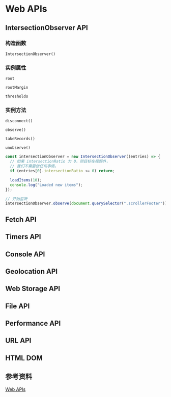 # Web APIs

<!-- 【TODO】 -->
## IntersectionObserver API

### 构造函数

`IntersectionObserver()`

### 实例属性

`root`

`rootMargin`

`thresholds`

### 实例方法

`disconnect()`

`observe()`

`takeRecords()`

`unobserve()`

```js
const intersectionObserver = new IntersectionObserver((entries) => {
  // 如果 intersectionRatio 为 0，则目标在视野外，
  // 我们不需要做任何事情。
  if (entries[0].intersectionRatio <= 0) return;

  loadItems(10);
  console.log("Loaded new items");
});

// 开始监听
intersectionObserver.observe(document.querySelector(".scrollerFooter"));
```

## Fetch API

## Timers API

## Console API

## Geolocation API

## Web Storage API

## File API

## Performance API

## URL API

## HTML DOM

## 参考资料

[Web APIs](https://developer.mozilla.org/en-US/docs/Web/API)
